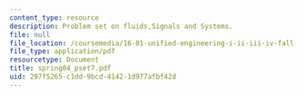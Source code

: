 ```yaml
---
content_type: resource
description: Problem set on fluids,Signals and Systems.
file: null
file_location: /coursemedia/16-01-unified-engineering-i-ii-iii-iv-fall-2005-spring-2006/297f5265c1dd9bcd41421d977afbf42d_spring04_pset7.pdf
file_type: application/pdf
resourcetype: Document
title: spring04_pset7.pdf
uid: 297f5265-c1dd-9bcd-4142-1d977afbf42d
---
```

